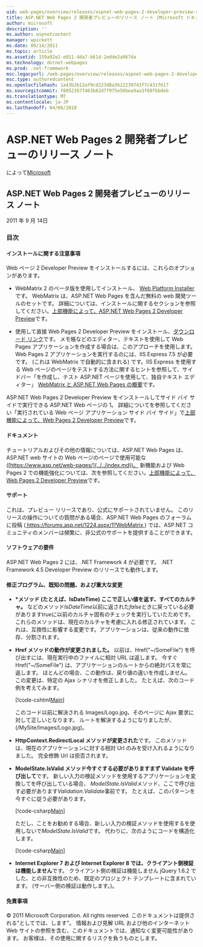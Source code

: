 ```yaml
---
uid: web-pages/overview/releases/aspnet-web-pages-2-developer-preview-readme
title: ASP.NET Web Pages 2 開発者プレビューのリリース ノート |Microsoft ドキュメント
author: microsoft
description: ''
ms.author: aspnetcontent
manager: wpickett
ms.date: 09/14/2011
ms.topic: article
ms.assetid: 159a92e2-e011-4da7-b61d-2edde2a967da
ms.technology: dotnet-webpages
ms.prod: .net-framework
msc.legacyurl: /web-pages/overview/releases/aspnet-web-pages-2-developer-preview-readme
msc.type: authoredcontent
ms.openlocfilehash: 1a43b2b12af9cd223d8a3622239743f7c431f617
ms.sourcegitcommit: f8852267f463b62d7f975e56bea9aa3f68fbbdeb
ms.translationtype: MT
ms.contentlocale: ja-JP
ms.lasthandoff: 04/06/2018
---
```

<a name="aspnet-web-pages-2-developer-preview-readme"></a>ASP.NET Web Pages 2 開発者プレビューのリリース ノート
====================
によって[Microsoft](https://github.com/microsoft)

## <a name="aspnet-web-pages-2-developer-preview-readme"></a>ASP.NET Web Pages 2 開発者プレビューのリリース ノート

2011 年 9 月 14日

### <a name="contents"></a>目次

#### <a id="_Toc303701284"></a>  インストールに関する注意事項

Web ページ 2 Developer Preview をインストールするには、これらのオプションがあります。

- WebMatrix 2 のベータ版を使用してインストール、 [Web Platform Installer](https://go.microsoft.com/fwlink/?LinkId=226883)です。 WebMatrix は、ASP.NET Web Pages を含んだ無料の web 開発ツールのセットです。 詳細については、インストールに関するセクションを参照してください。[上部機能によって、ASP.NET Web Pages 2 Developer Preview](https://go.microsoft.com/fwlink/?LinkID=227824)です。

- 使用して直接 Web Pages 2 Developer Preview をインストール、[ダウンロード リンク](https://go.microsoft.com/fwlink/?LinkID=226335)です。 メモ帳などのエディター、テキストを使用して Web Pages アプリケーションを作成する場合は、このアプローチを使用します。 Web Pages 2 アプリケーションを実行するのには、IIS Express 7.5 が必要です。 (これは WebMatrix で自動的に含まれる) です。IIS Express を使用する Web ページのページをテストする方法に関するヒントを参照して、サイドバー「を作成し、テスト ASP.NET ページを使用して、独自テキスト エディター」 [WebMatrix と ASP.NET Web Pages の概要](https://go.microsoft.com/fwlink/?LinkId=202889)です。

ASP.NET Web Pages 2 Developer Preview をインストールしてサイド バイ サイドで実行できる ASP.NET Web ページの 1。 <a id="a"></a>詳細についてを参照してください「実行されている Web ページ アプリケーション サイド バイ サイド」で[上部機能によって、Web Pages 2 Developer Preview](https://go.microsoft.com/fwlink/?LinkID=227824)です。

#### <a id="_Toc303701285"></a>  ドキュメント

チュートリアルおよびその他の情報については、ASP.NET Web Pages は、ASP.NET web サイトの Web ページのページで使用可能な ([https://www.asp.net/web-pages/](../../index.md))。 新機能および Web Pages 2 での機能強化については、次を参照してください。[上部機能によって、Web Pages 2 Developer Preview](https://go.microsoft.com/fwlink/?LinkID=227824)です。

#### <a id="_Toc303701286"></a>  サポート

<a id="_Toc209852135"></a><a id="_Toc255833657"></a> これは、プレビュー リリースであり、公式にサポートされていません。 このリリースの操作についての質問がある場合、ASP.NET Web Pages のフォーラムに投稿 ([ https://forums.asp.net/1224.aspx/1?WebMatrix ](https://forums.asp.net/1224.aspx/1?WebMatrix) ) では、ASP.NET コミュニティのメンバーは頻繁に、非公式のサポートを提供することができます。

#### <a id="_Toc303701287"></a>  ソフトウェアの要件

ASP.NET Web Pages 2 には、.NET Framework 4 が必要です。 .NET Framework 4.5 Developer Preview のリリースでも動作します。

<a id="_Toc303701288"></a><a id="_Breaking_Changes"></a>

#### <a name="fixes-known-issues-and-breaking-changes"></a>修正プログラム、既知の問題、および重大な変更

<a id="_Toc224729061"></a><a id="_Toc238051347"></a>

- **\*メソッド (たとえば、IsDateTime) ここで正しい値を返す、すべてのカルチャ。** などのメソッド*IsDateTime*以前に返された*false*ときに戻っている必要があります*true*に以前のカルチャ固有のチェックを実行していたためです。 これらのメソッドは、現在のカルチャを考慮に入れる修正されています。 これは、互換性に影響する変更です。アプリケーションは、従来の動作に依存、分割されます。
- **Href メソッドの動作が変更されました。** 以前は、Href("~/SomeFile") を呼び出すには、現在実行中のファイルに相対 URL は返します。 今すぐ Href("~/SomeFile") は、アプリケーションのルートからの絶対パスを常に返します。 ほとんどの場合、この動作は、戻り値の違いを作成しません。 この変更は、特定の Ajax シナリオを修正しました。 たとえば、次のコード例を考えてみます。 

    [!code-cshtml[Main](aspnet-web-pages-2-developer-preview-readme/samples/sample1.cshtml)]

    このコード以前に解決される Images/Logo.jpg、そのページに Ajax 要求に対して正しいとなります。 ルートを解決するようになりましたが、(/MySite/Images/Logo.jpg)。
- **HttpContext.RedirectLocal メソッドが変更された**です。 このメソッドは、現在のアプリケーションに対する相対 Url のみを受け入れるようになりました。 完全修飾 Url は拒否されます。
- **ModelState.IsValid メソッド今すぐする必要がありますまず Validate を呼び出して**です。 新しい入力の検証メソッドを使用するアプリケーションを変換してを呼び出している場合、 *ModelState.IsValid*メソッド、ここで呼び出す必要があります*Validation.Validate*事前です。 たとえば、このパターンを今すぐに従う必要があります。 

    [!code-csharp[Main](aspnet-web-pages-2-developer-preview-readme/samples/sample2.cs)]

  ただし、ことをお勧めする場合、新しい入力の検証メソッドを使用するを使用しないで*ModelState.IsValid*です。 代わりに、次のようにコードを構造化します。 

    [!code-csharp[Main](aspnet-web-pages-2-developer-preview-readme/samples/sample3.cs)]
- **Internet Explorer 7 および Internet Explorer 8 では、クライアント側検証は機能しません**です。 クライアント側の検証は機能しません jQuery 1.6.2 でした、との非互換性のため、既定のプロジェクト テンプレートに含まれています。 (サーバー側の検証は動作します。)。

#### <a id="_Toc303701289"></a>  免責事項

© 2011 Microsoft Corporation. All rights reserved. このドキュメントは提供される"としてでは、します"。 情報および見解 URL および他のインターネット Web サイトの参照を含む、このドキュメントでは、通知なく変更可能性があります。 お客様は、その使用に関するリスクを負うものとします。
